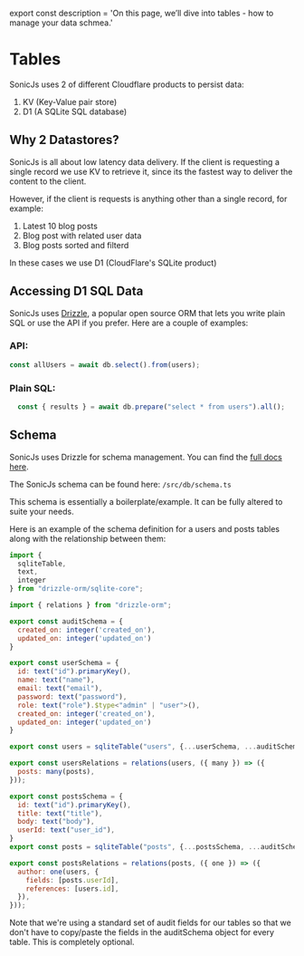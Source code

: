 export const description =
  'On this page, we’ll dive into tables - how to manage your data schmea.'

# Tables

SonicJs uses 2 of different Cloudflare products to persist data:

1. KV (Key-Value pair store)
1. D1 (A SQLite SQL database)

## Why 2 Datastores?

SonicJs is all about low latency data delivery. If the client is requesting a single record we use KV to retrieve it, since its the fastest way to deliver the content
to the client.

However, if the client is requests is anything other than a single record, for example:

1. Latest 10 blog posts
1. Blog post with related user data
1. Blog posts sorted and filterd

In these cases we use D1 (CloudFlare's SQLite product)

## Accessing D1 SQL Data

SonicJs uses <a target="_blank" href="https://orm.drizzle.team/docs/quick-start">Drizzle</a>, a popular open source ORM that lets you write plain
SQL or use the API if you prefer. Here are a couple of examples:

### API:
```js
const allUsers = await db.select().from(users);
```

### Plain SQL:
```js
  const { results } = await db.prepare("select * from users").all();
```

## Schema

SonicJs uses Drizzle for schema management. You can find the <a target="_blank" href="https://orm.drizzle.team/docs/sql-schema-declaration">full docs here</a>. 

The SonicJs schema can be found here: `/src/db/schema.ts`

This schema is essentially a boilerplate/example. It can be fully altered to suite your needs.

Here 
is an example of the schema definition for a users and posts tables along with the relationship between them:

```js
import {
  sqliteTable,
  text,
  integer
} from "drizzle-orm/sqlite-core";

import { relations } from "drizzle-orm";

export const auditSchema = {
  created_on: integer('created_on'),
  updated_on: integer('updated_on')
}

export const userSchema = {
  id: text("id").primaryKey(),
  name: text("name"),
  email: text("email"),
  password: text("password"),
  role: text("role").$type<"admin" | "user">(),
  created_on: integer('created_on'),
  updated_on: integer('updated_on')
}

export const users = sqliteTable("users", {...userSchema, ...auditSchema});

export const usersRelations = relations(users, ({ many }) => ({
  posts: many(posts),
}));

export const postsSchema = {
  id: text("id").primaryKey(),
  title: text("title"),
  body: text("body"),
  userId: text("user_id"),
}
export const posts = sqliteTable("posts", {...postsSchema, ...auditSchema});

export const postsRelations = relations(posts, ({ one }) => ({
  author: one(users, {
    fields: [posts.userId],
    references: [users.id],
  }),
}));
```

Note that we're using a standard set of audit fields for our tables so that we don't have to copy/paste the fields in the auditSchema object for every table. This is 
completely optional.